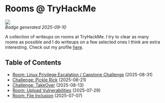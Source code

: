 # Rooms @ TryHackMe

<a href="https://tryhackme.com/p/maxnordstrom"><img src="https://tryhackme-badges.s3.amazonaws.com/maxnordstrom.png"></a>  
*Badge generated 2025-09-10*

A collection of writeups on rooms at TryHackMe. I try to clear as many rooms as possible and I do writeups on a few selected ones I think are extra interesting. Check out my profile [here](https://tryhackme.com/p/maxnordstrom).

## Table of Contents

- [Room: Linux Privilege Escalation / Capstone Challenge](capstone_challenge) (2025-08-31)
- [Challenge: Pickle Rick](pickle_rick) (2025-08-21)
- [Challenge: TakeOver](takeover) (2025-08-13)
- [Room: Upload Vulnerabilities](upload_vulnerabilities) (2025-07-29)
- [Room: File Inclusion](file_inclusion) (2025-07-07)
